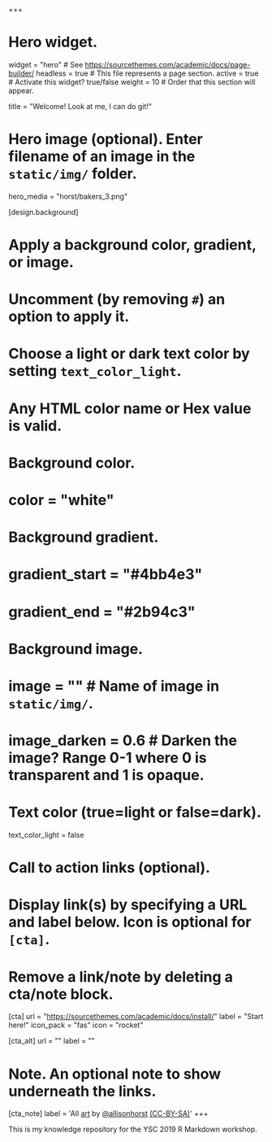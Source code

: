 +++
# Hero widget.
widget = "hero"  # See https://sourcethemes.com/academic/docs/page-builder/
headless = true  # This file represents a page section.
active = true  # Activate this widget? true/false
weight = 10  # Order that this section will appear.

title = "Welcome! Look at me, I can do git!"

# Hero image (optional). Enter filename of an image in the `static/img/` folder.
hero_media = "horst/bakers_3.png"

[design.background]
  # Apply a background color, gradient, or image.
  #   Uncomment (by removing `#`) an option to apply it.
  #   Choose a light or dark text color by setting `text_color_light`.
  #   Any HTML color name or Hex value is valid.

  # Background color.
  # color = "white"
  
  # Background gradient.
  # gradient_start = "#4bb4e3"
  # gradient_end = "#2b94c3"
  
  # Background image.
  # image = ""  # Name of image in `static/img/`.
  # image_darken = 0.6  # Darken the image? Range 0-1 where 0 is transparent and 1 is opaque.

  # Text color (true=light or false=dark).
  text_color_light = false

# Call to action links (optional).
#   Display link(s) by specifying a URL and label below. Icon is optional for `[cta]`.
#   Remove a link/note by deleting a cta/note block.
[cta]
  url = "https://sourcethemes.com/academic/docs/install/"
  label = "Start here!"
  icon_pack = "fas"
  icon = "rocket"
  
[cta_alt]
  url = ""
  label = ""

# Note. An optional note to show underneath the links.
[cta_note]
  label = 'All [art](https://github.com/hadley/joy-of-fp) by [@allisonhorst](https://github.com/allisonhorst/stats-illustrations) [(CC-BY-SA)](https://creativecommons.org/licenses/by-sa/4.0/)'
+++

This is my knowledge repository for the YSC 2019 R Markdown workshop.


